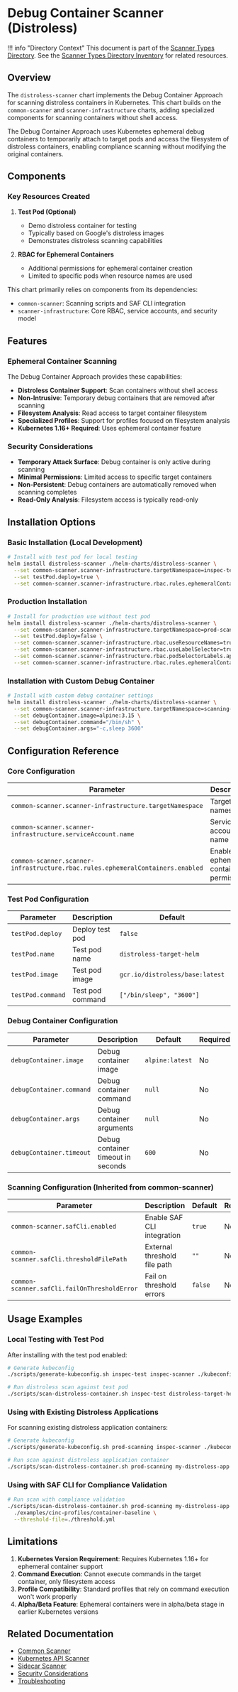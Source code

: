 # Debug Container Scanner (Distroless)

!!! info "Directory Context"
    This document is part of the [Scanner Types Directory](index.md). See the [Scanner Types Directory Inventory](inventory.md) for related resources.

## Overview

The `distroless-scanner` chart implements the Debug Container Approach for scanning distroless containers in Kubernetes. This chart builds on the `common-scanner` and `scanner-infrastructure` charts, adding specialized components for scanning containers without shell access.

The Debug Container Approach uses Kubernetes ephemeral debug containers to temporarily attach to target pods and access the filesystem of distroless containers, enabling compliance scanning without modifying the original containers.

## Components

### Key Resources Created

1. **Test Pod (Optional)**
   - Demo distroless container for testing
   - Typically based on Google's distroless images
   - Demonstrates distroless scanning capabilities

2. **RBAC for Ephemeral Containers**
   - Additional permissions for ephemeral container creation
   - Limited to specific pods when resource names are used

This chart primarily relies on components from its dependencies:
- `common-scanner`: Scanning scripts and SAF CLI integration
- `scanner-infrastructure`: Core RBAC, service accounts, and security model

## Features

### Ephemeral Container Scanning

The Debug Container Approach provides these capabilities:

- **Distroless Container Support**: Scan containers without shell access
- **Non-Intrusive**: Temporary debug containers that are removed after scanning
- **Filesystem Analysis**: Read access to target container filesystem
- **Specialized Profiles**: Support for profiles focused on filesystem analysis
- **Kubernetes 1.16+ Required**: Uses ephemeral container feature

### Security Considerations

- **Temporary Attack Surface**: Debug container is only active during scanning
- **Minimal Permissions**: Limited access to specific target containers
- **Non-Persistent**: Debug containers are automatically removed when scanning completes
- **Read-Only Analysis**: Filesystem access is typically read-only

## Installation Options

### Basic Installation (Local Development)

```bash
# Install with test pod for local testing
helm install distroless-scanner ./helm-charts/distroless-scanner \
  --set common-scanner.scanner-infrastructure.targetNamespace=inspec-test \
  --set testPod.deploy=true \
  --set common-scanner.scanner-infrastructure.rbac.rules.ephemeralContainers.enabled=true
```

### Production Installation

```bash
# Install for production use without test pod
helm install distroless-scanner ./helm-charts/distroless-scanner \
  --set common-scanner.scanner-infrastructure.targetNamespace=prod-scanning \
  --set testPod.deploy=false \
  --set common-scanner.scanner-infrastructure.rbac.useResourceNames=true \
  --set common-scanner.scanner-infrastructure.rbac.useLabelSelector=true \
  --set common-scanner.scanner-infrastructure.rbac.podSelectorLabels.app=target-app \
  --set common-scanner.scanner-infrastructure.rbac.rules.ephemeralContainers.enabled=true
```

### Installation with Custom Debug Container

```bash
# Install with custom debug container settings
helm install distroless-scanner ./helm-charts/distroless-scanner \
  --set common-scanner.scanner-infrastructure.targetNamespace=scanning-namespace \
  --set debugContainer.image=alpine:3.15 \
  --set debugContainer.command="/bin/sh" \
  --set debugContainer.args="-c,sleep 3600"
```

## Configuration Reference

### Core Configuration

| Parameter | Description | Default | Required |
|-----------|-------------|---------|----------|
| `common-scanner.scanner-infrastructure.targetNamespace` | Target namespace | `inspec-test` | Yes |
| `common-scanner.scanner-infrastructure.serviceAccount.name` | Service account name | `inspec-scanner` | No |
| `common-scanner.scanner-infrastructure.rbac.rules.ephemeralContainers.enabled` | Enable ephemeral container permissions | `true` | Yes |

### Test Pod Configuration

| Parameter | Description | Default | Required |
|-----------|-------------|---------|----------|
| `testPod.deploy` | Deploy test pod | `false` | No |
| `testPod.name` | Test pod name | `distroless-target-helm` | No |
| `testPod.image` | Test pod image | `gcr.io/distroless/base:latest` | No |
| `testPod.command` | Test pod command | `["/bin/sleep", "3600"]` | No |

### Debug Container Configuration

| Parameter | Description | Default | Required |
|-----------|-------------|---------|----------|
| `debugContainer.image` | Debug container image | `alpine:latest` | No |
| `debugContainer.command` | Debug container command | `null` | No |
| `debugContainer.args` | Debug container arguments | `null` | No |
| `debugContainer.timeout` | Debug container timeout in seconds | `600` | No |

### Scanning Configuration (Inherited from common-scanner)

| Parameter | Description | Default | Required |
|-----------|-------------|---------|----------|
| `common-scanner.safCli.enabled` | Enable SAF CLI integration | `true` | No |
| `common-scanner.safCli.thresholdFilePath` | External threshold file path | `""` | No |
| `common-scanner.safCli.failOnThresholdError` | Fail on threshold errors | `false` | No |

## Usage Examples

### Local Testing with Test Pod

After installing with the test pod enabled:

```bash
# Generate kubeconfig
./scripts/generate-kubeconfig.sh inspec-test inspec-scanner ./kubeconfig.yaml

# Run distroless scan against test pod
./scripts/scan-distroless-container.sh inspec-test distroless-target-helm distroless ./examples/cinc-profiles/container-baseline
```

### Using with Existing Distroless Applications

For scanning existing distroless application containers:

```bash
# Generate kubeconfig
./scripts/generate-kubeconfig.sh prod-scanning inspec-scanner ./kubeconfig.yaml

# Run scan against distroless application container
./scripts/scan-distroless-container.sh prod-scanning my-distroless-app application-container ./examples/cinc-profiles/container-baseline
```

### Using with SAF CLI for Compliance Validation

```bash
# Run scan with compliance validation
./scripts/scan-distroless-container.sh prod-scanning my-distroless-app application-container \
  ./examples/cinc-profiles/container-baseline \
  --threshold-file=./threshold.yml
```

## Limitations

1. **Kubernetes Version Requirement**: Requires Kubernetes 1.16+ for ephemeral container support
2. **Command Execution**: Cannot execute commands in the target container, only filesystem access
3. **Profile Compatibility**: Standard profiles that rely on command execution won't work properly
4. **Alpha/Beta Feature**: Ephemeral containers were in alpha/beta stage in earlier Kubernetes versions

## Related Documentation

- [Common Scanner](common-scanner.md)
- [Kubernetes API Scanner](standard-scanner.md)
- [Sidecar Scanner](sidecar-scanner.md)
- [Security Considerations](../security/index.md)
- [Troubleshooting](../operations/troubleshooting.md)